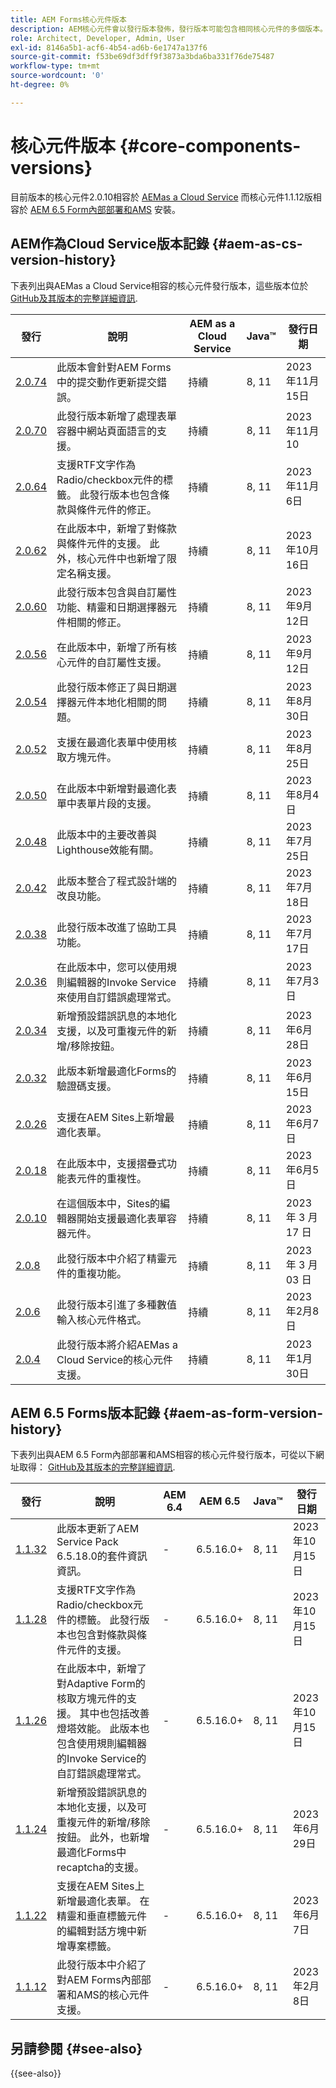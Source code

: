 ```yaml
---
title: AEM Forms核心元件版本
description: AEM核心元件會以發行版本發佈，發行版本可能包含相同核心元件的多個版本。 本檔案說明什麼是發行版本和版本，以及如何瞭解與核心元件和AEM的相容性。
role: Architect, Developer, Admin, User
exl-id: 8146a5b1-acf6-4b54-ad6b-6e1747a137f6
source-git-commit: f53be69df3dff9f3873a3bda6ba331f76de75487
workflow-type: tm+mt
source-wordcount: '0'
ht-degree: 0%

---
```


# 核心元件版本 {#core-components-versions}

目前版本的核心元件2.0.10相容於 [AEMas a Cloud Service](https://experienceleague.adobe.com/docs/experience-manager-cloud-service/landing/home.html) 而核心元件1.1.12版相容於 [AEM 6.5 Form內部部署和AMS](https://experienceleague.adobe.com/docs/experience-manager-65/user-guide/home.html) 安裝。

## AEM作為Cloud Service版本記錄 {#aem-as-cs-version-history}

下表列出與AEMas a Cloud Service相容的核心元件發行版本，這些版本位於 [GitHub及其版本的完整詳細資訊](https://github.com/adobe/aem-core-forms-components/releases).

| 發行 | 說明 | AEM as a Cloud Service  | Java™ | 發行日期 |
|---|---|---|---|---|
| [2.0.74](https://github.com/adobe/aem-core-forms-components/releases/tag/core-forms-components-reactor-2.0.74) | 此版本會針對AEM Forms中的提交動作更新提交錯誤。 | 持續 | 8, 11 | 2023年11月15日 |
| [2.0.70](https://github.com/adobe/aem-core-forms-components/releases/tag/core-forms-components-reactor-2.0.70) | 此發行版本新增了處理表單容器中網站頁面語言的支援。 | 持續 | 8, 11 | 2023年11月10 |
| [2.0.64](https://github.com/adobe/aem-core-forms-components/releases/tag/core-forms-components-reactor-2.0.64) | 支援RTF文字作為Radio/checkbox元件的標籤。 此發行版本也包含條款與條件元件的修正。 | 持續 | 8, 11 | 2023年11月6日 |
| [2.0.62](https://github.com/adobe/aem-core-forms-components/releases/tag/core-forms-components-reactor-2.0.62) | 在此版本中，新增了對條款與條件元件的支援。 此外，核心元件中也新增了限定名稱支援。 | 持續 | 8, 11 | 2023年10月16日 |
| [2.0.60](https://github.com/adobe/aem-core-forms-components/releases/tag/core-forms-components-reactor-2.0.60) | 此發行版本包含與自訂屬性功能、精靈和日期選擇器元件相關的修正。 | 持續 | 8, 11 | 2023年9月12日 |
| [2.0.56](https://github.com/adobe/aem-core-forms-components/releases/tag/core-forms-components-reactor-2.0.56) | 在此版本中，新增了所有核心元件的自訂屬性支援。 | 持續 | 8, 11 | 2023年9月12日 |
| [2.0.54](https://github.com/adobe/aem-core-forms-components/releases/tag/core-forms-components-reactor-2.0.54) | 此發行版本修正了與日期選擇器元件本地化相關的問題。 | 持續 | 8, 11 | 2023年8月30日 |
| [2.0.52](https://github.com/adobe/aem-core-forms-components/releases/tag/core-forms-components-reactor-2.0.52) | 支援在最適化表單中使用核取方塊元件。 | 持續 | 8, 11 | 2023年8月25日 |
| [2.0.50](https://github.com/adobe/aem-core-forms-components/releases/tag/core-forms-components-reactor-2.0.50) | 在此版本中新增對最適化表單中表單片段的支援。 | 持續 | 8, 11 | 2023年8月4日 |
| [2.0.48](https://github.com/adobe/aem-core-forms-components/releases/tag/core-forms-components-reactor-2.0.48) | 此版本中的主要改善與Lighthouse效能有關。 | 持續 | 8, 11 | 2023年7月25日 |
| [2.0.42](https://github.com/adobe/aem-core-forms-components/releases/tag/core-forms-components-reactor-2.0.42) | 此版本整合了程式設計端的改良功能。 | 持續 | 8, 11 | 2023年7月18日 |
| [2.0.38](https://github.com/adobe/aem-core-forms-components/releases/tag/core-forms-components-reactor-2.0.38) | 此發行版本改進了協助工具功能。 | 持續 | 8, 11 | 2023年7月17日 |
| [2.0.36](https://github.com/adobe/aem-core-forms-components/releases/tag/core-forms-components-reactor-2.0.36) | 在此版本中，您可以使用規則編輯器的Invoke Service來使用自訂錯誤處理常式。 | 持續 | 8, 11 | 2023年7月3日 |
| [2.0.34](https://github.com/adobe/aem-core-forms-components/releases/tag/core-forms-components-reactor-2.0.34) | 新增預設錯誤訊息的本地化支援，以及可重複元件的新增/移除按鈕。 | 持續 | 8, 11 | 2023年6月28日 |
| [2.0.32](https://github.com/adobe/aem-core-forms-components/releases/tag/core-forms-components-reactor-2.0.32) | 此版本新增最適化Forms的驗證碼支援。 | 持續 | 8, 11 | 2023年6月15日 |
| [2.0.26](https://github.com/adobe/aem-core-forms-components/releases/tag/core-forms-components-reactor-2.0.26) | 支援在AEM Sites上新增最適化表單。 | 持續 | 8, 11 | 2023年6月7日 |
| [2.0.18](https://github.com/adobe/aem-core-forms-components/releases/tag/core-forms-components-reactor-2.0.18) | 在此版本中，支援摺疊式功能表元件的重複性。 | 持續 | 8, 11 | 2023年6月5日 |
| [2.0.10](https://github.com/adobe/aem-core-forms-components/releases/tag/core-forms-components-reactor-2.0.10) | 在這個版本中，Sites的編輯器開始支援最適化表單容器元件。 | 持續 | 8, 11 | 2023 年 3 月 17 日 |
| [2.0.8](https://github.com/adobe/aem-core-forms-components/releases/tag/core-forms-components-reactor-2.0.8) | 此發行版本中介紹了精靈元件的重複功能。 | 持續 | 8, 11 | 2023 年 3 月 03 日 |
| [2.0.6](https://github.com/adobe/aem-core-forms-components/releases/tag/core-forms-components-reactor-2.0.6) | 此發行版本引進了多種數值輸入核心元件格式。 | 持續 | 8, 11 | 2023年2月8日 |
| [2.0.4](https://github.com/adobe/aem-core-forms-components/releases/tag/core-forms-components-reactor-2.0.6) | 此發行版本將介紹AEMas a Cloud Service的核心元件支援。 | 持續 | 8, 11 | 2023年1月30日 |

## AEM 6.5 Forms版本記錄 {#aem-as-form-version-history}

下表列出與AEM 6.5 Form內部部署和AMS相容的核心元件發行版本，可從以下網址取得： [GitHub及其版本的完整詳細資訊](https://github.com/adobe/aem-core-forms-components/releases/tag/core-forms-components-reactor-1.1.12).

| 發行 | 說明 | AEM 6.4 | AEM 6.5 | Java™ | 發行日期 |
|---|---|---|---|---|---|
| [1.1.32](https://github.com/adobe/aem-core-forms-components/releases/tag/core-forms-components-reactor-1.1.32) | 此版本更新了AEM Service Pack 6.5.18.0的套件資訊資訊。 | - | 6.5.16.0+ | 8, 11 | 2023年10月15日 |
| [1.1.28](https://github.com/adobe/aem-core-forms-components/releases/tag/core-forms-components-reactor-1.1.28) | 支援RTF文字作為Radio/checkbox元件的標籤。 此發行版本也包含對條款與條件元件的支援。 | - | 6.5.16.0+ | 8, 11 | 2023年10月15日 |
| [1.1.26](https://github.com/adobe/aem-core-forms-components/releases/tag/core-forms-components-reactor-1.1.26) | 在此版本中，新增了對Adaptive Form的核取方塊元件的支援。 其中也包括改善燈塔效能。 此版本也包含使用規則編輯器的Invoke Service的自訂錯誤處理常式。 | - | 6.5.16.0+ | 8, 11 | 2023年10月15日 |
| [1.1.24](https://github.com/adobe/aem-core-forms-components/releases/tag/core-forms-components-reactor-1.1.24) | 新增預設錯誤訊息的本地化支援，以及可重複元件的新增/移除按鈕。 此外，也新增最適化Forms中recaptcha的支援。 | - | 6.5.16.0+ | 8, 11 | 2023年6月29日 |
| [1.1.22](https://github.com/adobe/aem-core-forms-components/releases/tag/core-forms-components-reactor-1.1.22) | 支援在AEM Sites上新增最適化表單。 在精靈和垂直標籤元件的編輯對話方塊中新增專案標籤。 | - | 6.5.16.0+ | 8, 11 | 2023年6月7日 |
| [1.1.12](https://github.com/adobe/aem-core-forms-components/releases/tag/core-forms-components-reactor-1.1.12) | 此發行版本中介紹了對AEM Forms內部部署和AMS的核心元件支援。 | - | 6.5.16.0+ | 8, 11 | 2023年2月8日 |

## 另請參閱 {#see-also}

{{see-also}}